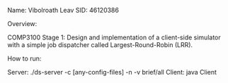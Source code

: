 Name: Vibolroath Leav
SID: 46120386

Overview: 

COMP3100 Stage 1: Design and implementation of a client-side simulator with a simple job dispatcher called Largest-Round-Robin (LRR).


How to run:

Server: ./ds-server -c [any-config-files] -n -v brief/all
Client: java Client


